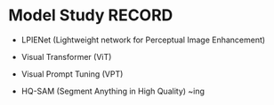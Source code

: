 # Model Study RECORD

- LPIENet (Lightweight network for Perceptual Image Enhancement)

- Visual Transformer (ViT)

- Visual Prompt Tuning (VPT) 

- HQ-SAM (Segment Anything in High Quality) ~ing